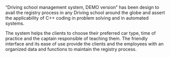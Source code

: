 “Driving school management system, DEMO version” has been design to avail the registry process in any
Driving school around the globe and assert the applicability of C++ coding in problem solving
and in automated systems.

The system helps the clients to choose their preferred car type, time of practice and the captain
responsible of teaching them. The friendly interface and its ease of use provide the clients and
the employees with an organized data and functions to maintain the registry process.
